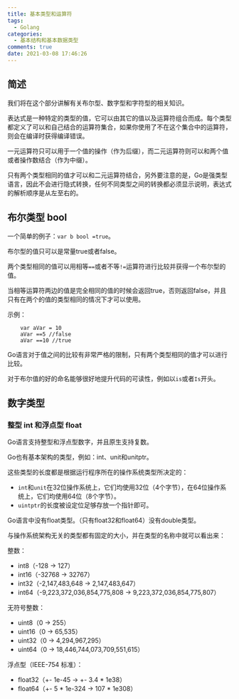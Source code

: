 ```yaml
---
title: 基本类型和运算符
tags:
  - Golang
categories:
  - 基本结构和基本数据类型
comments: true
date: 2021-03-08 17:46:26
---
```



## 简述

我们将在这个部分讲解有关布尔型、数字型和字符型的相关知识。

表达式是一种特定的类型的值，它可以由其它的值以及运算符组合而成。每个类型都定义了可以和自己结合的运算符集合，如果你使用了不在这个集合中的运算符，则会在编译时获得编译错误。

一元运算符只可以用于一个值的操作（作为后缀），而二元运算符则可以和两个值或者操作数结合（作为中缀）。

只有两个类型相同的值才可以和二元运算符结合，另外要注意的是，Go是强类型语言，因此不会进行隐式转换，任何不同类型之间的转换都必须显示说明，表达式的解析顺序是从左至右的。

## 布尔类型 bool

一个简单的例子：`var b bool =true`。

布尔型的值只可以是常量true或者false。

两个类型相同的值可以用相等`==`或者不等`!=`运算符进行比较并获得一个布尔型的值。

当相等运算符两边的值是完全相同的值的时候会返回true，否则返回false，并且只有在两个的值的类型相同的情况下才可以使用。

示例：

```
    var aVar = 10
    aVar ==5 //false
    aVar ==10 //true
```

Go语言对于值之间的比较有非常严格的限制，只有两个类型相同的值才可以进行比较。

对于布尔值的好的命名能够很好地提升代码的可读性，例如以`is`或者`Is`开头。

## 数字类型

### 整型 int 和浮点型 float

Go语言支持整型和浮点型数字，并且原生支持复数。

Go也有基本架构的类型，例如：int、unit和unitptr。

这些类型的长度都是根据运行程序所在的操作系统类型所决定的：

 - `int`和`unit`在32位操作系统上，它们均使用32位（4个字节），在64位操作系统上，它们均使用64位（8个字节）。
 - `uintptr`的长度被设定位足够存放一个指针即可。

 Go语言中没有float类型。（只有float32和float64）没有double类型。

 与操作系统架构无关的类型都有固定的大小，并在类型的名称中就可以看出来：

 整数：

 - int8（-128 -> 127）
 - int16（-32768 -> 32767）
 - int32（-2,147,483,648 -> 2,147,483,647）
 - int64（-9,223,372,036,854,775,808 -> 9,223,372,036,854,775,807）

无符号整数：

- uint8（0 -> 255）
- uint16（0 -> 65,535）
- uint32（0 -> 4,294,967,295）
- uint64（0 -> 18,446,744,073,709,551,615）

浮点型（IEEE-754 标准）：

- float32（+- 1e-45 -> +- 3.4 * 1e38）
- float64（+- 5 * 1e-324 -> 107 * 1e308）